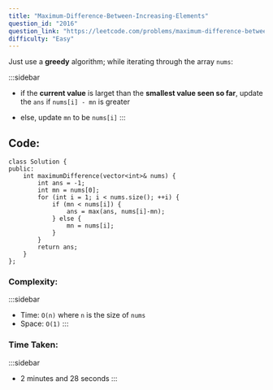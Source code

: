 ```yaml
---
title: "Maximum-Difference-Between-Increasing-Elements"
question_id: "2016"
question_link: "https://leetcode.com/problems/maximum-difference-between-increasing-elements/"
difficulty: "Easy"
---
```


Just use a **greedy** algorithm; while iterating through the array `nums`:

:::sidebar
- if the **current value** is larget than the **smallest value seen so far**, update the `ans` if `nums[i] - mn` is greater

- else, update `mn` to be `nums[i]`
:::

## Code<span>:</span>

```{.cpp}
class Solution {
public:
    int maximumDifference(vector<int>& nums) {
        int ans = -1;
        int mn = nums[0];
        for (int i = 1; i < nums.size(); ++i) {
            if (mn < nums[i]) {
                ans = max(ans, nums[i]-mn);
            } else {
                mn = nums[i];
            }
        }
        return ans;
    }
};
```

### Complexity<span>:</span>

:::sidebar
- Time: `O(n)` where `n` is the size of `nums`
- Space: `O(1)`
:::

### Time Taken<span>:</span>

:::sidebar
- 2 minutes and 28 seconds
:::
